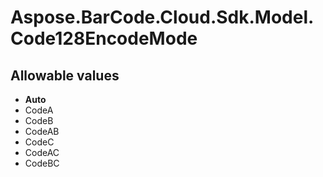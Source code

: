 # Aspose.BarCode.Cloud.Sdk.Model.Code128EncodeMode

## Allowable values

* **Auto**
* CodeA
* CodeB
* CodeAB
* CodeC
* CodeAC
* CodeBC
